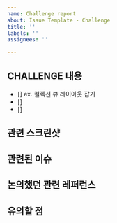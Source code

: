 ```yaml
---
name: Challenge report
about: Issue Template - Challenge
title: ''
labels: ''
assignees: ''

---
```


## CHALLENGE 내용 
- [] ex. 컬렉션 뷰 레이아웃 잡기
- []
- [] 

## 관련 스크린샷 

## 관련된 이슈

## 논의했던 관련 레퍼런스

## 유의할 점
